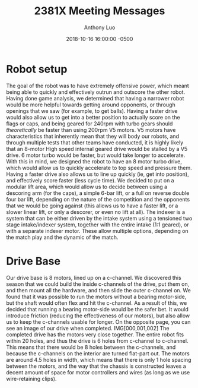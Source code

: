 ﻿---
title: 2381X Meeting Messages
author: Anthony Luo
date: 2018-10-16 16:00:00 -0500
---
# Robot setup
The goal of the robot was to have extremely offensive power, which meant being able to quickly and effectively outrun and outscore the other robot. Having done game analysis, we determined that having a narrower robot would be more helpful towards getting around opponents, or through openings that we saw (for example, to get balls). Having a faster drive would also allow us to get into a better position to actually score on the flags or caps, and being geared for 240rpm with turbo gears should *theoretically* be faster than using 200rpm V5 motors. V5 motors have characteristics that inherently mean that they will body our robots, and through multiple tests that other teams have conducted, it is highly likely that an 8-motor High speed internal geared drive would be stalled by a V5 drive. 6 motor turbo would be faster, but would take longer to accelerate. With this in mind, we designed the robot to have an 8 motor turbo drive, which would allow us to quickly accelerate to top speed and pressure them. Having a faster drive also allows us to line up quickly (ie, get into position), and effectively score faster (less cycle time). 
We decided to put on a modular lift area, which would allow us to decide between using a descoring arm (for the caps), a simple 6-bar lift, or a full on reverse double four bar lift, depending on the nature of the competition and the opponents that we would be going against (this allows us to have a faster lift, or a slower linear lift, or only a descorer, or even no lift at all). The indexer is a system that can be either driven by the intake system using a tensioned two stage intake/indexer system, together with the entire intake (1:1 geared), or with a separate indexer motor. These allow multiple options, depending on the match play and the dynamic of the match.

# Drive Base
Our drive base is 8 motors, lined up on a c-channel. We discovered this season that we could build the inside c-channels of the drive, put them on, and then mount all the hardware, and then slide the outer c-channel on.
We found that it was possible to run the motors without a bearing motor-side, but the shaft would often flex and hit the c-channel. 
As a result of this, we decided that running a bearing motor-side would be the safer bet. It would introduce friction (reducing the effectiveness of our motors), but also allow us to keep the c-channels usable for longer. On the opposite page, you can see an image of our drive when completed.
IMG[000,001,002]
The completed drive has the motors very close together. The entire robot fits within 20 holes, and thus the drive is 6 holes from c-channel to c-channel. This means that there would be 8 holes between the c-channels, and because the c-channels on the interior are turned flat-part out. The motors are around 4.5 holes in width, which means that there is only 1 hole spacing between the motors, and the way that the chassis is constructed leaves a decent amount of space for motor controllers and wires (as long as we use wire-retaining clips).
